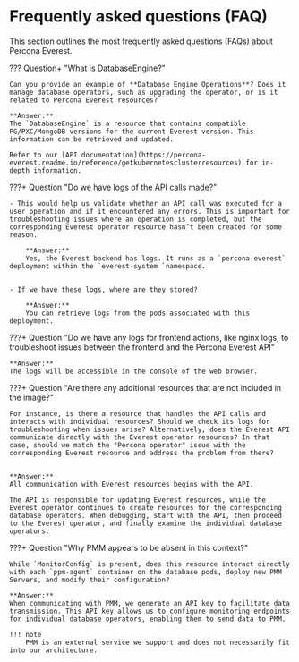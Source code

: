 # Frequently asked questions (FAQ)

This section outlines the most frequently asked questions (FAQs) about Percona Everest.


??? Question+ "What is DatabaseEngine?"

    Can you provide an example of **Database Engine Operations**? Does it manage database operators, such as upgrading the operator, or is it related to Percona Everest resources?

    **Answer:**
    The `DatabaseEngine` is a resource that contains compatible PG/PXC/MongoDB versions for the current Everest version. This information can be retrieved and updated.

    Refer to our [API documentation](https://percona-everest.readme.io/reference/getkubernetesclusterresources) for in-depth information.

???+ Question "Do we have logs of the API calls made?"

    - This would help us validate whether an API call was executed for a user operation and if it encountered any errors. This is important for troubleshooting issues where an operation is completed, but the corresponding Everest operator resource hasn’t been created for some reason. 

        **Answer:**
        Yes, the Everest backend has logs. It runs as a `percona-everest` deployment within the `everest-system `namespace. 


    - If we have these logs, where are they stored?

        **Answer:**
        You can retrieve logs from the pods associated with this deployment.


???+ Question "Do we have any logs for frontend actions, like nginx logs, to troubleshoot issues between the frontend and the Percona Everest API" 

    **Answer:**
    The logs will be accessible in the console of the web browser.

???+ Question "Are there any additional resources that are not included in the image?"

    For instance, is there a resource that handles the API calls and interacts with individual resources? Should we check its logs for troubleshooting when issues arise? Alternatively, does the Everest API communicate directly with the Everest operator resources? In that case, should we match the "Percona operator" issue with the corresponding Everest resource and address the problem from there?


    **Answer:**
    All communication with Everest resources begins with the API.

    The API is responsible for updating Everest resources, while the Everest operator continues to create resources for the corresponding database operators. When debugging, start with the API, then proceed to the Everest operator, and finally examine the individual database operators.


???+ Question "Why PMM appears to be absent in this context?"

    While `MonitorConfig` is present, does this resource interact directly with each `ppm-agent` container on the database pods, deploy new PMM Servers, and modify their configuration?

    **Answer:**
    When communicating with PMM, we generate an API key to facilitate data transmission. This API key allows us to configure monitoring endpoints for individual database operators, enabling them to send data to PMM.

    !!! note
        PMM is an external service we support and does not necessarily fit into our architecture.
